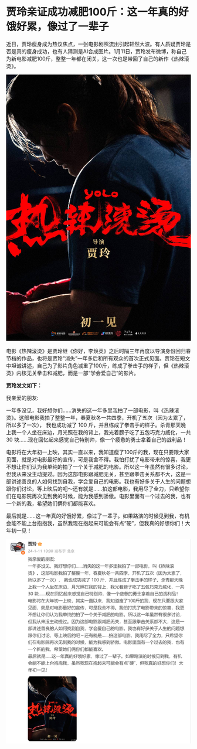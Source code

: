 # 贾玲亲证成功减肥100斤：这一年真的好饿好累，像过了一辈子

近日，贾玲瘦身成为热议焦点，一张电影剧照流出引起轩然大波。有人质疑贾玲是否是真的瘦身成功，也有人猜测是AI合成图片。1月11日，贾玲发布微博，称自己为新电影减肥100斤，整整一年都在闭关，这一次也是带回了自己的新作《热辣滚烫》。

![b69df30fa816716cd78559893a0d8988.jpg](https://raw.githubusercontent.com/qqhsx/qqnews_image/main/2024/01/11/贾玲亲证成功减肥100斤：这一年真的好饿好累，像过了一辈子/b69df30fa816716cd78559893a0d8988.jpg)

电影《热辣滚烫》是贾玲继《你好，李焕英》之后时隔三年再度以导演身份回归春节档的作品，也将是贾玲“消失”一年多后和所有观众的首次正式见面。贾玲在短文中坦诚讲述，自己为了影片角色减重了100斤，练成了拳击手的样子，但《热辣滚烫》内核无关拳击和减肥，而是一部“学会爱自己”的影片。

**贾玲发文如下：**

我亲爱的朋友:

一年多没见，我好想你们……消失的这一年多里我拍了一部电影，叫《热辣滚烫》。这部电影我拍了整整一年，春夏秋冬一共四季，开机了五次（因为太累了，所以多了一次），
我也成功减了 100 斤，并且练成了拳击手的样子。杀青那天晚上我一个人坐在床边，月光照在我的背上，我光着膀子吃了五包巧克力威化，一共 30
块……现在回忆起来感觉自己特别帅，像一个疲惫的勇士拿着自己的战利品！

电影将在大年初一上映，其实一直以来，我知道瘦了100斤的我，现在只要跟大家见面，就是对电影最好的宣传，可是我舍不得。我怕打扰了电影带来的惊喜，我更不想让你们认为我单纯的拍了一个关于减肥的电影。所以这一年虽然有很多讨论，但我从来没主动提过。因为这部电影跟减肥无关，甚至跟拳击关系都不大，这是一部讲述善良的人如何找到自我，学会爱自己的电影。我也有好多关于人生的问题想跟你们讨论，等上映后的吧～还有就是……拍这部电影，我用尽了全力，只希望你们在电影院再次见到我的时候，能为我感到骄傲。电影里面有一个过去的我，也有一个新的我，希望她们俩你们都能喜欢。

最后就是......这一年真的好饿好累，像过了一辈子。如果路演的时候见到我，有机会能不能上台抱抱我，虽然我现在抱起来可能会有点“硬”，但我真的好想你们！大年初一见！

![546f5740a1c287ed09c99e787126dd64.jpg](https://raw.githubusercontent.com/qqhsx/qqnews_image/main/2024/01/11/贾玲亲证成功减肥100斤：这一年真的好饿好累，像过了一辈子/546f5740a1c287ed09c99e787126dd64.jpg)

